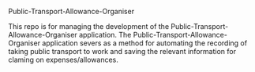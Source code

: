 Public-Transport-Allowance-Organiser

This repo is for managing the development of the Public-Transport-Allowance-Organiser application.
The Public-Transport-Allowance-Organiser application severs as a method for automating the recording of taking 
public transport to work and saving the relevant information for claming on expenses/allowances. 